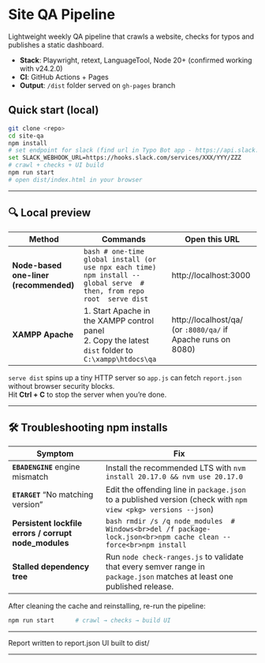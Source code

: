 # Site QA Pipeline

Lightweight weekly QA pipeline that crawls a website, checks for typos and publishes a static dashboard.

* **Stack**: Playwright, retext, LanguageTool, Node 20+ (confirmed working with v24.2.0)
* **CI**: GitHub Actions + Pages
* **Output**: `/dist` folder served on `gh-pages` branch

## Quick start (local)

```bash
git clone <repo>
cd site-qa
npm install
# set endpoint for slack (find url in Typo Bot app - https://api.slack.com/messaging/webhooks or ask Sonia)
set SLACK_WEBHOOK_URL=https://hooks.slack.com/services/XXX/YYY/ZZZ
# crawl + checks + UI build
npm run start
# open dist/index.html in your browser
```
---

## 🔍 Local preview

| Method | Commands | Open this URL |
|--------|----------|---------------|
| **Node-based one-liner (recommended)** | ```bash # one-time global install (or use npx each time)  npm install --global serve  # then, from repo root  serve dist          ``` | http://localhost:3000 |
| **XAMPP Apache** | 1. Start Apache in the XAMPP control panel<br>2. Copy the latest `dist` folder to `C:\xampp\htdocs\qa` | http://localhost/qa/ (or `:8080/qa/` if Apache runs on 8080) |

`serve dist` spins up a tiny HTTP server so `app.js` can fetch
`report.json` without browser security blocks.  
Hit **Ctrl + C** to stop the server when you’re done.

---

## 🛠️  Troubleshooting npm installs

| Symptom | Fix |
|---------|-----|
| **`EBADENGINE`** engine mismatch | Install the recommended LTS with `nvm install 20.17.0 && nvm use 20.17.0` |
| **`ETARGET`** “No matching version” | Edit the offending line in `package.json` to a published version (check with `npm view <pkg> versions --json`) |
| **Persistent lockfile errors / corrupt node_modules** | ```bash rmdir /s /q node_modules  # Windows<br>del /f package-lock.json<br>npm cache clean --force<br>npm install``` |
| **Stalled dependency tree** | Run `node check-ranges.js` to validate that every semver range in `package.json` matches at least one published release. |

After cleaning the cache and reinstalling, re-run the pipeline:

```bash
npm run start      # crawl → checks → build UI
```
---

Report written to report.json
UI built to dist/

---
